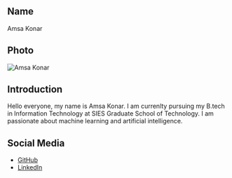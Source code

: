 ## Name
Amsa Konar

## Photo
![Amsa Konar]()

## Introduction
Hello everyone, my name is Amsa Konar. I am currenlty pursuing my B.tech in Information Technology at SIES Graduate School of Technology. I am passionate about machine learning and artificial intelligence. 

## Social Media
- [GitHub](https://github.com/Amsa0209)
- [LinkedIn](https://www.linkedin.com/in/amsa-konar-8853bb26a/)